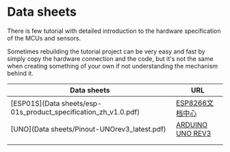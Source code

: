 # Data sheets

There is few tutorial with detailed introduction to the hardware specification of the MCUs and sensors. 

Sometimes rebuilding the tutorial project can be very easy and fast by simply copy the hardware connection and the code, but it's not the same when creating something of your own if not understanding the mechanism behind it. 



| Data sheets                                                  | URL                                                          |
| ------------------------------------------------------------ | ------------------------------------------------------------ |
| [ESP01S](Data sheets/esp-01s_product_specification_zh_v1.0.pdf) | [ESP8266文档中心](https://docs.ai-thinker.com/esp8266/docs)  |
| [UNO](Data sheets/Pinout-UNOrev3_latest.pdf)                 | [ARDUINO UNO REV3](https://store.arduino.cc/usa/arduino-uno-rev3) |
|                                                              |                                                              |
|                                                              |                                                              |

